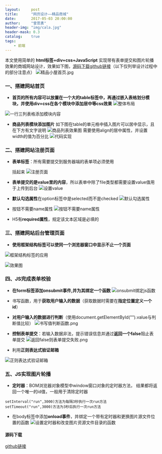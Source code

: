 ```yaml
---
layout:     post
title:      "网页设计——精品商城"
date:       2017-05-03 20:00:00
author:     "曾思勇"
header-img: "img/cala.jpg"
header-mask: 0.3
catalog:    true
tags:
    - 前端
---
```



本文使用简单的 **html标签+div+css+JavaScript** 实现带有表单提交和图片轮播效果的商城网站设计，效果如下图，[源码下载github链接](https://github.com/zengsiyong/GoodGoods)（以下仅列举设计过程中的部分注意点）
![精品小屋首页.jpg](http://upload-images.jianshu.io/upload_images/2762413-8aab9efd9af27faa.jpg?imageMogr2/auto-orient/strip%7CimageView2/2/w/1240)

### 一、搭建网站首页
* **首页的所有内容可以放置在一个大的table标签中，再通过嵌入表格划分模块，并使用div+css在各个模块中添加居中等css效果**
![整体布局](http://upload-images.jianshu.io/upload_images/2762413-86cc09e93cdc1807.png?imageMogr2/auto-orient/strip%7CimageView2/2/w/1240)

![一行三列表格添加模块内容](http://upload-images.jianshu.io/upload_images/2762413-cca1f4b8adc3d076.png?imageMogr2/auto-orient/strip%7CimageView2/2/w/1240)

* **商品列表模块添加图片**
如下图在table的单元格中插入图片可以居中显示，且在下方有文字说明
![商品列表效果图](http://upload-images.jianshu.io/upload_images/2762413-bb1a6a1a1cb673ce.png?imageMogr2/auto-orient/strip%7CimageView2/2/w/680)
需要使用align的居中属性，并设置width的值为百分比
![代码实现](http://upload-images.jianshu.io/upload_images/2762413-7295ad3b16474f05.png?imageMogr2/auto-orient/strip%7CimageView2/2/w/1240)

### 二、搭建网站注册页面
* **表单标签**：所有需要提交到服务器端的表单项必须使用<form></form>括起来
![注册页面](http://upload-images.jianshu.io/upload_images/2762413-d3fbb0d6967567c2.png?imageMogr2/auto-orient/strip%7CimageView2/2/w/480)

* **表单提交的是value里的内容**，所以表单中除了file类型都需要设置value值用于上传到后台
![设置value](http://upload-images.jianshu.io/upload_images/2762413-b67b634b4171cdf2.png?imageMogr2/auto-orient/strip%7CimageView2/2/w/1240)

* **默认勾选属性**在option标签中是selected而不是checked
![默认勾选属性](http://upload-images.jianshu.io/upload_images/2762413-d3741b235f7f8068.png?imageMogr2/auto-orient/strip%7CimageView2/2/w/1240)


* 按钮不需要name属性
![按钮不需要name属性](http://upload-images.jianshu.io/upload_images/2762413-4938edd5b2af35a4.png?imageMogr2/auto-orient/strip%7CimageView2/2/w/1240)


* H5有**required属性**，规定该文本区域是必填的

### 三、搭建网站后台管理页面
* **使用框架结构标签<frameset>可以使同一个浏览器窗口中显示不止一个页面**

![框架结构标签的应用](http://upload-images.jianshu.io/upload_images/2762413-1eee1a467a4d8eb5.png?imageMogr2/auto-orient/strip%7CimageView2/2/w/1240)

![效果图](http://upload-images.jianshu.io/upload_images/2762413-fe821b0c9c4bac81.png?imageMogr2/auto-orient/strip%7CimageView2/2/w/560)

### 四、JS完成表单校验
* **在form标签添加onsubmit事件,并为其绑定一个函数**
![onsubmit绑定js函数](http://upload-images.jianshu.io/upload_images/2762413-c806fd06a8ada81d.png?imageMogr2/auto-orient/strip%7CimageView2/2/w/1240)

* 书写函数，用于**获取用户输入的数据**（获取数据时需要在**指定位置定义一个id**）
* **对用户输入的数据进行判断**（使用document.getElementById("").value与判断值比较）
![书写值判断函数.png](http://upload-images.jianshu.io/upload_images/2762413-16293b0d496eeed3.png?imageMogr2/auto-orient/strip%7CimageView2/2/w/1240)

* **控制表单提交**：若输入数据非法，提示错误信息并通过**返回一个false**阻止表单提交
![返回false则表单提交失败.png](http://upload-images.jianshu.io/upload_images/2762413-76a2a891e6c43e81.png?imageMogr2/auto-orient/strip%7CimageView2/2/w/1240)

* 利用**正则表达式验证邮箱**

![正则表达式验证邮箱](http://upload-images.jianshu.io/upload_images/2762413-daf50ead21c0d65d.png?imageMogr2/auto-orient/strip%7CimageView2/2/w/1240)

### 五、JS实现图片轮播
* **定时器**：BOM浏览器对象模型中window窗口对象的定时器方法， 结果都将返回一个唯一的id值，一般用于清除定时器
```
setInterval("run",3000)方法为每隔3秒执行一次run方法
setTimeout("run",3000)方法为3秒后执行一次run方法
```
* 在body标签中添加**onload事件**，并绑定一个带有定时器和更换图片源文件位置的函数
![设置定时器和改变图片资源文件目录的函数](http://upload-images.jianshu.io/upload_images/2762413-c8cb11910893cb3b.png?imageMogr2/auto-orient/strip%7CimageView2/2/w/1240)

#### 源码下载
[github链接](https://github.com/zengsiyong/GoodGoods)